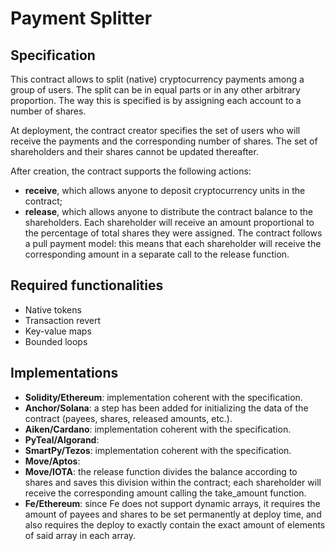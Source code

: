 # Payment Splitter

## Specification

This contract allows to split (native) cryptocurrency payments among a group of users. The split can be in equal parts or in any other arbitrary proportion. The way this is specified is by assigning each account to a number of shares. 

At deployment, the contract creator specifies the set of users who will receive the payments and the corresponding number of shares. The set of shareholders and their shares cannot be updated thereafter. 

After creation, the contract supports the following actions:
- **receive**, which allows anyone to deposit cryptocurrency units in the contract;
- **release**, which allows anyone to distribute the contract balance to the shareholders. Each shareholder will receive an amount proportional to the percentage of total shares they were assigned. The contract follows a pull payment model: this means that each shareholder will receive the corresponding amount in a separate call to the release function.

## Required functionalities

- Native tokens
- Transaction revert
- Key-value maps
- Bounded loops

## Implementations

- **Solidity/Ethereum**: implementation coherent with the specification.
- **Anchor/Solana**: a step has been added for initializing the data of the contract (payees, shares, released amounts, etc.). 
- **Aiken/Cardano**: implementation coherent with the specification.
- **PyTeal/Algorand**:
- **SmartPy/Tezos**: implementation coherent with the specification.
- **Move/Aptos**:
- **Move/IOTA**: the release function divides the balance according to shares and saves this division within the contract; each shareholder will receive the corresponding amount calling the take_amount function. 
- **Fe/Ethereum**: since Fe does not support dynamic arrays, it requires the amount of payees and shares to be set permanently at deploy time, and also requires the deploy to exactly contain the exact amount of elements of said array in each array.